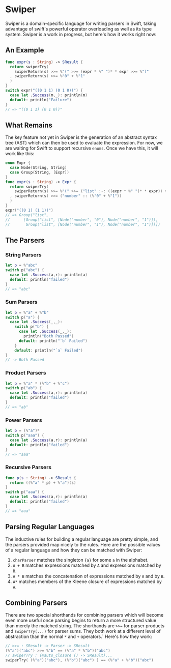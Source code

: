 # Swiper

Swiper is a domain-specific language for writing parsers in Swift, taking
advantage of swift's powerful operator overloading as well as its type system.
Swiper is a work in progress, but here's how it works right now:

## An Example

```swift
func expr(s : String) -> SResult {
  return swiperTry(
    swiperReturn(s) >>= %"(" >>= (expr * %" ")* * expr >>= %")"
  , swiperReturn(s) >>= %"0" + %"1"
  )
}
switch expr("((0 1 1) (0 1 0))") {
  case let .Success(m,_): println(m)
  default: println("Failure")
}
// => "((0 1 1) (0 1 0))"
```

## What Remains

The key feature not yet in Swiper is the generation of an abstract syntax tree
(AST) which can then be used to evaluate the expression. For now, we are
waiting for Swift to support recursive `enums`. Once we have this, it will work
like this:

```swift
enum Expr {
  case Node(String, String)
  case Group(String, [Expr])
}
func expr(s : String) -> Expr {
  return swiperTry(
    swiperReturn(s) >>= %"(" >>= ("list" :-: ((expr * %" ")* * expr)) >>= %")"
  , swiperReturn(s) >>= ("number" :: (%"0" + %"1"))
  )
}
expr("((0 1) (1 1))")
// => Group("list",
//      [Group("list", [Node("number", "0"), Node("number", "1")]),
//       Group("list", [Node("number", "1"), Node("number", "1")])])
```

## The Parsers

### String Parsers

```swift
let p = %"abc"
switch p("abc") {
  case let .Success(a,r): println(a)
  default: println("failed")
}
// => "abc"
```

### Sum Parsers

```swift
let p = %"a" + %"b"
switch p("a") {
  case let .Success(_,_):
    switch p("b") {
      case let .Success(_,_):
        println("Both Passed")
      default: println("`b` Failed")
    }
    default: println("`a` Failed")
}
// -> Both Passed
```

### Product Parsers

```swift
let p = %"a" * (%"b" + %"c")
switch p("ab") {
  case let .Success(a,r): println(a)
  default: println("failed")
}
// => "ab"
```

### Power Parsers

```swift
let p = (%"a")*
switch p("aaa") {
  case let .Success(a,r): println(a)
  default: println("failed")
}
// => "aaa"
```

### Recursive Parsers

```swift
func p(s : String) -> SResult {
  return ((%"a" * p) + %"a")(s)
}
switch p("aaa") {
  case let .Success(a,r): println(a)
  default: println("failed")
}
// => "aaa"
```

## Parsing Regular Languages

The inductive rules for building a regular language are pretty simple, and the
parsers provided map nicely to the rules. Here are the possible values of a
regular language and how they can be matched with Swiper:

1. `charParser` matches the singleton `{a}` for some `a` in the alphabet.
2. `A + B` matches expressions matched by `A` and expressions matched by `B`.
3. `A * B` matches the concatenation of expressions matched by `A` and by `B`.
4. `A*` matches members of the Kleene closure of expressions matched by `A`.

## Combining Parsers

There are two special shorthands for combining parsers which will become even
more useful once parsing begins to return a more structured value than merely
the matched string. The shorthands are `>>=` for parser products and
`swiperTry(...)` for parser sums. They both work at a different level of
abstraction than the normal `*` and `+` operators.` Here's how they work:

```swift
// >>= : SResult -> Parser -> SResult
(%"a")("abc") >>= %"b" == (%"a" * %"b")("abc")
// swiperTry : (@auto_closure () -> SResult)...
swiperTry( (%"a")("abc"), (%"b")("abc") ) == (%"a" + %"b")("abc")
```

